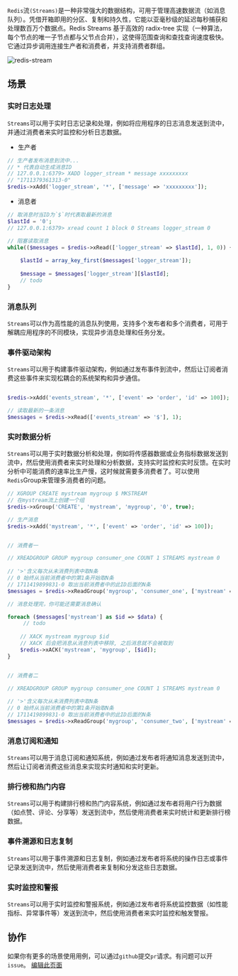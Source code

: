 `Redis`流`(Streams)`是一种非常强大的数据结构，可用于管理高速数据流（如消息队列）。凭借开箱即用的分区、复制和持久性，它能以亚毫秒级的延迟每秒捕获和处理数百万个数据点。Redis Streams 基于高效的 radix-tree 实现（一种算法，每个节点的唯一子节点都与父节点合并），这使得范围查询和查找查询速度极快。它通过异步调用连接生产者和消费者，并支持消费者群组。

![redis-stream](https://redis.com/wp-content/uploads/2019/04/streams-2.png?&auto=webp&quality=85,75&width=500)

## 场景

### 实时日志处理

`Streams`可以用于实时日志记录和处理，例如将应用程序的日志消息发送到流中，并通过消费者来实时监控和分析日志数据。

- 生产者

```php
// 生产者发布消息到流中...
// * 代表自动生成消息ID
// 127.0.0.1:6379> XADD logger_stream * message xxxxxxxxx
// "1711379361313-0"
$redis->xAdd('logger_stream', '*', ['message' => 'xxxxxxxxx']);

```

- 消息者

```php
// 取消息时当ID为`$`时代表取最新的消息
$lastId = '0';
// 127.0.0.1:6379> xread count 1 block 0 Streams logger_stream 0

// 阻塞读取消息
while(($messages = $redis->xRead(['logger_stream' => $lastId], 1, 0)) {
    
    $lastId = array_key_first($messages['logger_stream']);
    
    $message = $messages['logger_stream'][$lastId];
    // todo
}

```

### 消息队列

`Streams`可以作为高性能的消息队列使用，支持多个发布者和多个消费者，可用于解耦应用程序的不同模块，实现异步消息处理和任务分发。

### 事件驱动架构

`Streams`可以用于构建事件驱动架构，例如通过发布事件到流中，然后让订阅者消费这些事件来实现松耦合的系统架构和异步通信。

```php

$redis->xAdd('events_stream', '*', ['event' => 'order', 'id' => 100]);

// 读取最新的一条消息
$messages = $redis->xRead(['events_stream' => '$'], 1);

```

### 实时数据分析

`Streams`可以用于实时数据分析和处理，例如将传感器数据或业务指标数据发送到流中，然后使用消费者来实时处理和分析数据，支持实时监控和实时反馈。在实时分析中可能消费的速率比生产慢，这时候就需要多消费者了。可以使用`Redis`Group来管理多消费者的问题。

```php
// XGROUP CREATE mystream mygroup $ MKSTREAM
// 在mystream流上创建一个组
$redis->xGroup('CREATE', 'mystream', 'mygroup', '0', true); 

// 生产消息
$redis->xAdd('mystream', '*', ['event' => 'order', 'id' => 100]);

```

```php

// 消费者一

// XREADGROUP GROUP mygroup consumer_one COUNT 1 STREAMS mystream 0
 
// '>'含义每次从未消费列表中取N条 
// 0 始终从当前消费者中的第1条开始取N条
// 1711419899831-0 取出当前消费者中的此ID后面的N条 
$messages = $redis->xReadGroup('mygroup', 'consumer_one', ['mystream' => '>'], 1);  

// 消息处理完，你可能还需要消息确认

foreach ($messages['mystream'] as $id => $data) {
     // todo
        
    // XACK mystream mygroup $id
    // XACK 后会把消息从消息列表中移除, 之后消息就不会被取到
    $redis->xACK('mystream', 'mygroup', [$id]);   
}
```


```php

// 消费者二

// XREADGROUP GROUP mygroup consumer_one COUNT 1 STREAMS mystream 0
 
// '>'含义每次从未消费列表中取N条 
// 0 始终从当前消费者中的第1条开始取N条
// 1711419899831-0 取出当前消费者中的此ID后面的N条 
$messages = $redis->xReadGroup('mygroup', 'consumer_two', ['mystream' => '>'], 1);  

```





### 消息订阅和通知

`Streams`可以用于消息订阅和通知系统，例如通过发布者将通知消息发送到流中，然后让订阅者消费这些消息来实现实时通知和实时更新。

### 排行榜和热门内容

`Streams`可以用于构建排行榜和热门内容系统，例如通过发布者将用户行为数据（如点赞、评论、分享等）发送到流中，然后使用消费者来实时统计和更新排行榜数据。

### 事件溯源和日志复制

`Streams`可以用于事件溯源和日志复制，例如通过发布者将系统的操作日志或事件记录发送到流中，然后使用消费者来复制和分发这些日志数据。

### 实时监控和警报

`Streams`可以用于实时监控和警报系统，例如通过发布者将系统监控数据（如性能指标、异常事件等）发送到流中，然后使用消费者来实时监控和触发警报。



## 协作

如果你有更多的场景使用用例，可以通过`github`提交`pr`请求。有问题可以开`issue`。
[编辑此页面](https://github.com/TianLiangZhou/loocode.com/blob/main/docs/redis/Redis%E5%AE%9E%E7%94%A8%E6%8C%87%E5%8D%97/%E6%B5%81%E7%AF%87.md)

